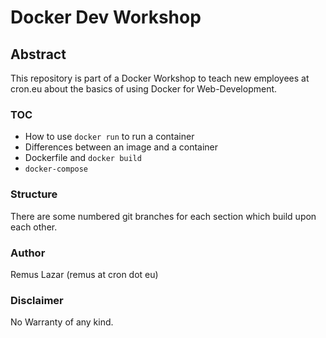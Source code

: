 Docker Dev Workshop
===================

Abstract
--------

This repository is part of a Docker Workshop to teach new employees at cron.eu
about the basics of using Docker for Web-Development.

### TOC

* How to use `docker run` to run a container
* Differences between an image and a container
* Dockerfile and `docker build`
* `docker-compose`

### Structure

There are some numbered git branches for each section which build upon each
other.

### Author

Remus Lazar (remus at cron dot eu)

### Disclaimer

No Warranty of any kind.
